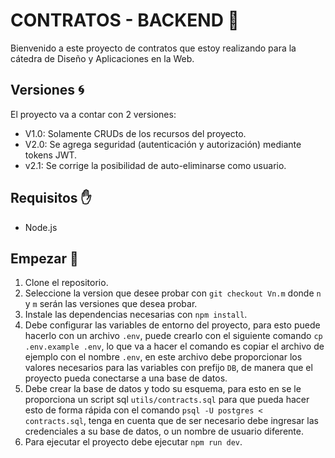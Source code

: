 # CONTRATOS - BACKEND 📝
Bienvenido a este proyecto de contratos que estoy realizando para la cátedra de Diseño y Aplicaciones en la Web.

## Versiones 🌀
El proyecto va a contar con 2 versiones:
- V1.0: Solamente CRUDs de los recursos del proyecto.
- V2.0: Se agrega seguridad (autenticación y autorización) mediante tokens JWT.
- v2.1: Se corrige la posibilidad de auto-eliminarse como usuario.

## Requisitos ✋
- Node.js
  
## Empezar 🚀
1. Clone el repositorio.
2. Seleccione la version que desee probar con `git checkout Vn.m` donde `n` y `m` serán las versiones que desea probar.
3. Instale las dependencias necesarias con `npm install`.
4. Debe configurar las variables de entorno del proyecto, para esto puede hacerlo con un archivo `.env`, puede crearlo con el siguiente comando `cp .env.example .env`, lo que va a hacer el comando es copiar el archivo de ejemplo con el nombre `.env`, en este archivo debe proporcionar los valores necesarios para las variables con prefijo `DB`, de manera que el proyecto pueda conectarse a una base de datos.
5. Debe crear la base de datos y todo su esquema, para esto en se le proporciona un script sql `utils/contracts.sql` para que pueda hacer esto de forma rápida con el comando `psql -U postgres < contracts.sql`, tenga en cuenta que de ser necesario debe ingresar las credenciales a su base de datos, o un nombre de usuario diferente.
6. Para ejecutar el proyecto debe ejecutar `npm run dev`.